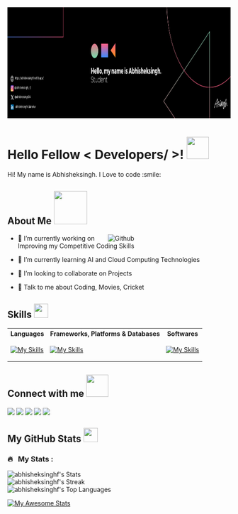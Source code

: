 
<div align="center">
<img width="100%" height = "250px" src="Abhisheksingh(3).png" alt="cover" />
</div>

<h1> Hello Fellow < Developers/ >! <img src = "https://raw.githubusercontent.com/MartinHeinz/MartinHeinz/master/wave.gif" width = 50px height=50px> </h1>
<div size='20px'> Hi! My name is Abhisheksingh. I Love to code :smile: 
</div>

<h2> About Me <img src = "https://media0.giphy.com/media/KDDpcKigbfFpnejZs6/giphy.gif?cid=ecf05e47oy6f4zjs8g1qoiystc56cu7r9tb8a1fe76e05oty&rid=giphy.gif" width = 75px height=75px></h2>

<img width="55%" align="right" alt="Github" src="https://raw.githubusercontent.com/onimur/.github/master/.resources/git-header.svg" />


- 🔭 I’m currently working on Improving my Competitive Coding Skills

- 🌱 I’m currently learning AI and Cloud Computing Technologies 

- 👯 I’m looking to collaborate on Projects 

- 💬 Talk to me about Coding, Movies, Cricket 

<h2> Skills <img src = "https://media2.giphy.com/media/QssGEmpkyEOhBCb7e1/giphy.gif?cid=ecf05e47a0n3gi1bfqntqmob8g9aid1oyj2wr3ds3mg700bl&rid=giphy.gif" width = 32px height=32px> </h2>


 <table>
  <tr><th>Languages</th> <th>Frameworks, Platforms & Databases </th><th>Softwares</th>
  <tr>
    <td>

[![My Skills](https://skillicons.dev/icons?i=c,py,java,html,css,js&perline=3)](https://skillicons.dev)
</td>

 <td>
 
 [![My Skills](https://skillicons.dev/icons?i=git,bootstrap,wordpress,react,tailwind,express,postman,nodejs,mysql,selenium,mongodb,&perline=6)](https://skillicons.dev)
    </td>
 <td>
 
[![My Skills](https://skillicons.dev/icons?i=github,vscode,netlify,aws,figma,notion&perline=3)](https://skillicons.dev)
 </td>
    </tr>
  </table>

<h2> Connect with me <img src='https://raw.githubusercontent.com/ShahriarShafin/ShahriarShafin/main/Assets/handshake.gif' width="50px" height=50px> </h2>
<a href = 'https://www.linkedin.com/in/abhisheksingh-fulanekar-17b965223'> <img width = '32px' align= 'center' src="https://raw.githubusercontent.com/rahulbanerjee26/githubAboutMeGenerator/main/icons/linked-in-alt.svg"/></a> 
<a href = 'https://instagram.com/abhisheksingh_r_f/'> <img width = '32px' align= 'center' src="https://raw.githubusercontent.com/rahulbanerjee26/githubAboutMeGenerator/main/icons/instagram.svg"/></a> 
<a href = 'https://www.twitter.com/abhisheksing484'> <img width = '32px' align= 'center' src="https://raw.githubusercontent.com/rahulbanerjee26/githubAboutMeGenerator/main/icons/twitter.svg"/></a> 
<a href = 'https://abhisheksinghf.netlify.app/'> <img width = '32px' align= 'center' src="https://raw.githubusercontent.com/rahulbanerjee26/githubAboutMeGenerator/main/icons/portfolio.png"/></a> 
<a href = 'https://www.github.com/abhisheksinghf'> <img width = '32px' align= 'center' src="https://raw.githubusercontent.com/rahulbanerjee26/githubAboutMeGenerator/main/icons/github.svg"/></a> 

<br>


<h2> My GitHub Stats <img src='https://media1.giphy.com/media/du3J3cXyzhj75IOgvA/giphy.gif?cid=ecf05e47x2g034i9pzwtzzsd3xgg2w9nr94t4tflbbgo3008&rid=giphy.gif' width='32px' height=32px> </h2>

### 🔥 &nbsp; My Stats :
  ![abhisheksinghf's Stats](https://github-readme-stats.vercel.app/api?username=abhisheksinghf&theme=dark&show_icons=true&hide_border=true&count_private=true)<br>
  ![abhisheksinghf's Streak](https://github-readme-streak-stats.herokuapp.com/?user=abhisheksinghf&theme=dark&hide_border=true)<br>
  ![abhisheksinghf's Top Languages](https://github-readme-stats.vercel.app/api/top-langs/?username=abhisheksinghf&theme=dark&show_icons=true&hide_border=true&layout=compact)


[![My Awesome Stats](https://awesome-github-stats.azurewebsites.net/user-stats/abhisheksinghf?cardType=level-alternate&theme=github-dark&preferLogin=false)](https://git.io/awesome-stats-card)



